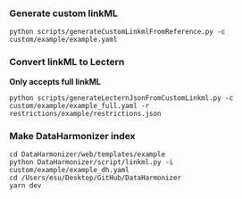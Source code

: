 ### Generate custom linkML
```
python scripts/generateCustomLinkmlFromReference.py -c custom/example/example.yaml
```
### Convert linkML to Lectern
**Only accepts full linkML**
```
python scripts/generateLecternJsonFromCustomLinkml.py -c custom/example/example_full.yaml -r restrictions/example/restrictions.json
```
### Make DataHarmonizer index
```
cd DataHarmonizer/web/templates/example
python DataHarmonizer/script/linkml.py -i custom/example/example_dh.yaml
cd /Users/esu/Desktop/GitHub/DataHarmonizer
yarn dev
```